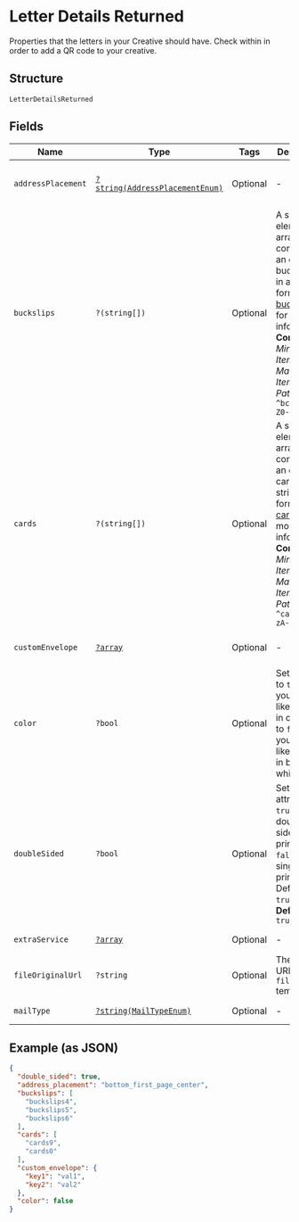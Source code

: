 
# Letter Details Returned

Properties that the letters in your Creative should have. Check within in order to add a QR code to your creative.

## Structure

`LetterDetailsReturned`

## Fields

| Name | Type | Tags | Description | Getter | Setter |
|  --- | --- | --- | --- | --- | --- |
| `addressPlacement` | [`?string(AddressPlacementEnum)`](../../doc/models/address-placement-enum.md) | Optional | - | getAddressPlacement(): ?string | setAddressPlacement(?string addressPlacement): void |
| `buckslips` | `?(string[])` | Optional | A single-element array containing an existing buckslip id in a string format. See [buckslips](#tag/Buckslips) for more information.<br>**Constraints**: *Minimum Items*: `0`, *Maximum Items*: `1`, *Pattern*: `^bck_[a-zA-Z0-9]+$` | getBuckslips(): ?array | setBuckslips(?array buckslips): void |
| `cards` | `?(string[])` | Optional | A single-element array containing an existing card id in a string format. See [cards](#tag/Cards) for more information.<br>**Constraints**: *Minimum Items*: `0`, *Maximum Items*: `1`, *Pattern*: `^card_[a-zA-Z0-9]+$` | getCards(): ?array | setCards(?array cards): void |
| `customEnvelope` | [`?array`](../../doc/models/object-enum.md) | Optional | - | getCustomEnvelope(): ?array | setCustomEnvelope(?array customEnvelope): void |
| `color` | `?bool` | Optional | Set this key to `true` if you would like to print in color. Set to `false` if you would like to print in black and white. | getColor(): ?bool | setColor(?bool color): void |
| `doubleSided` | `?bool` | Optional | Set this attribute to `true` for double sided printing, or `false` for for single sided printing. Defaults to `true`.<br>**Default**: `true` | getDoubleSided(): ?bool | setDoubleSided(?bool doubleSided): void |
| `extraService` | [`?array`](../../doc/models/object-enum.md) | Optional | - | getExtraService(): ?array | setExtraService(?array extraService): void |
| `fileOriginalUrl` | `?string` | Optional | The original URL of the `file` template. | getFileOriginalUrl(): ?string | setFileOriginalUrl(?string fileOriginalUrl): void |
| `mailType` | [`?string(MailTypeEnum)`](../../doc/models/mail-type-enum.md) | Optional | - | getMailType(): ?string | setMailType(?string mailType): void |

## Example (as JSON)

```json
{
  "double_sided": true,
  "address_placement": "bottom_first_page_center",
  "buckslips": [
    "buckslips4",
    "buckslips5",
    "buckslips6"
  ],
  "cards": [
    "cards9",
    "cards0"
  ],
  "custom_envelope": {
    "key1": "val1",
    "key2": "val2"
  },
  "color": false
}
```

